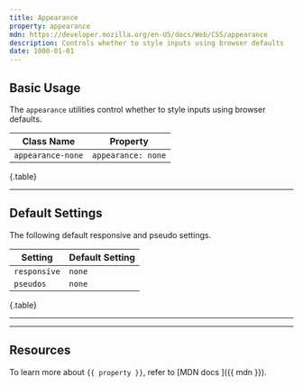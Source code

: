 ```yaml
---
title: Appearance
property: appearance
mdn: https://developer.mozilla.org/en-US/docs/Web/CSS/appearance
description: Controls whether to style inputs using browser defaults
date: 1000-01-01
---
```


## Basic Usage

The `appearance` utilities control whether to style inputs using browser defaults.

| Class Name        | Property           |
| ----------------- | ------------------ |
| `appearance-none` | `appearance: none` |

{.table}

---

## Default Settings

The following default responsive and pseudo settings.

| Setting      | Default Setting |
| ------------ | --------------- |
| `responsive` | `none`          |
| `pseudos`    | `none`          |

{.table}

---

---

## Resources

To learn more about `{{ property }}`, refer to [MDN docs <i class="far fa-external-link ml-6"></i>]({{ mdn }}).
